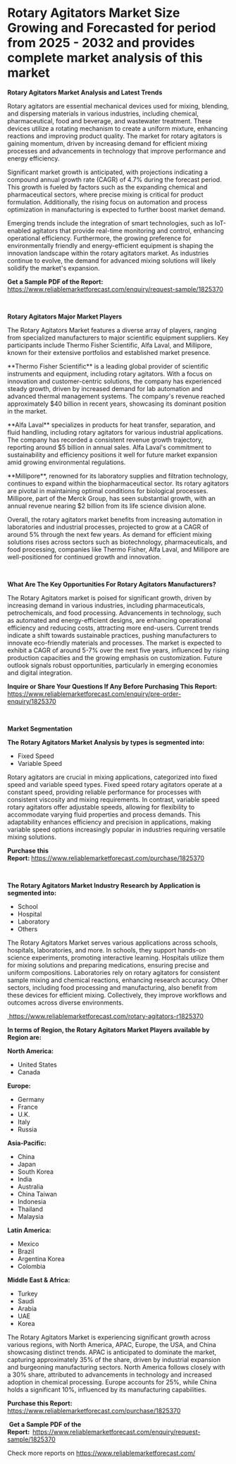 <p><h1>Rotary Agitators Market Size Growing and Forecasted for period from 2025 - 2032 and provides complete market analysis of this market</h1></p><p><strong>Rotary Agitators Market Analysis and Latest Trends</strong></p>
<p><p>Rotary agitators are essential mechanical devices used for mixing, blending, and dispersing materials in various industries, including chemical, pharmaceutical, food and beverage, and wastewater treatment. These devices utilize a rotating mechanism to create a uniform mixture, enhancing reactions and improving product quality. The market for rotary agitators is gaining momentum, driven by increasing demand for efficient mixing processes and advancements in technology that improve performance and energy efficiency.</p><p>Significant market growth is anticipated, with projections indicating a compound annual growth rate (CAGR) of 4.7% during the forecast period. This growth is fueled by factors such as the expanding chemical and pharmaceutical sectors, where precise mixing is critical for product formulation. Additionally, the rising focus on automation and process optimization in manufacturing is expected to further boost market demand. </p><p>Emerging trends include the integration of smart technologies, such as IoT-enabled agitators that provide real-time monitoring and control, enhancing operational efficiency. Furthermore, the growing preference for environmentally friendly and energy-efficient equipment is shaping the innovation landscape within the rotary agitators market. As industries continue to evolve, the demand for advanced mixing solutions will likely solidify the market's expansion.</p></p>
<p><strong>Get a Sample PDF of the Report:&nbsp;</strong> <a href="https://www.reliablemarketforecast.com/enquiry/request-sample/1825370?utm_campaign=3458&utm_medium=2&utm_source=Github&utm_content=ia&utm_term=12042025&utm_id=rotary-agitators">https://www.reliablemarketforecast.com/enquiry/request-sample/1825370</a></p>
<p>&nbsp;</p>
<p><strong>Rotary Agitators Major Market Players</strong></p>
<p><p>The Rotary Agitators Market features a diverse array of players, ranging from specialized manufacturers to major scientific equipment suppliers. Key participants include Thermo Fisher Scientific, Alfa Laval, and Millipore, known for their extensive portfolios and established market presence.</p><p>**Thermo Fisher Scientific** is a leading global provider of scientific instruments and equipment, including rotary agitators. With a focus on innovation and customer-centric solutions, the company has experienced steady growth, driven by increased demand for lab automation and advanced thermal management systems. The company's revenue reached approximately $40 billion in recent years, showcasing its dominant position in the market.</p><p>**Alfa Laval** specializes in products for heat transfer, separation, and fluid handling, including rotary agitators for various industrial applications. The company has recorded a consistent revenue growth trajectory, reporting around $5 billion in annual sales. Alfa Laval's commitment to sustainability and efficiency positions it well for future market expansion amid growing environmental regulations.</p><p>**Millipore**, renowned for its laboratory supplies and filtration technology, continues to expand within the biopharmaceutical sector. Its rotary agitators are pivotal in maintaining optimal conditions for biological processes. Millipore, part of the Merck Group, has seen substantial growth, with an annual revenue nearing $2 billion from its life science division alone.</p><p>Overall, the rotary agitators market benefits from increasing automation in laboratories and industrial processes, projected to grow at a CAGR of around 5% through the next few years. As demand for efficient mixing solutions rises across sectors such as biotechnology, pharmaceuticals, and food processing, companies like Thermo Fisher, Alfa Laval, and Millipore are well-positioned for continued growth and innovation.</p></p>
<p>&nbsp;</p>
<p><strong>What Are The Key Opportunities For Rotary Agitators Manufacturers?</strong></p>
<p><p>The Rotary Agitators market is poised for significant growth, driven by increasing demand in various industries, including pharmaceuticals, petrochemicals, and food processing. Advancements in technology, such as automated and energy-efficient designs, are enhancing operational efficiency and reducing costs, attracting more end-users. Current trends indicate a shift towards sustainable practices, pushing manufacturers to innovate eco-friendly materials and processes. The market is expected to exhibit a CAGR of around 5-7% over the next five years, influenced by rising production capacities and the growing emphasis on customization. Future outlook signals robust opportunities, particularly in emerging economies and digital integration.</p></p>
<p><strong>Inquire or Share Your Questions If Any Before Purchasing This Report:</strong> <a href="https://www.reliablemarketforecast.com/enquiry/pre-order-enquiry/1825370?utm_campaign=3458&utm_medium=2&utm_source=Github&utm_content=ia&utm_term=12042025&utm_id=rotary-agitators">https://www.reliablemarketforecast.com/enquiry/pre-order-enquiry/1825370</a></p>
<p>&nbsp;</p>
<p><strong>Market Segmentation</strong></p>
<p><strong>The Rotary Agitators Market Analysis by types is segmented into:</strong></p>
<p><ul><li>Fixed Speed</li><li>Variable Speed</li></ul></p>
<p><p>Rotary agitators are crucial in mixing applications, categorized into fixed speed and variable speed types. Fixed speed rotary agitators operate at a constant speed, providing reliable performance for processes with consistent viscosity and mixing requirements. In contrast, variable speed rotary agitators offer adjustable speeds, allowing for flexibility to accommodate varying fluid properties and process demands. This adaptability enhances efficiency and precision in applications, making variable speed options increasingly popular in industries requiring versatile mixing solutions.</p></p>
<p><strong>Purchase this Report:&nbsp;</strong><a href="https://www.reliablemarketforecast.com/purchase/1825370?utm_campaign=3458&utm_medium=2&utm_source=Github&utm_content=ia&utm_term=12042025&utm_id=rotary-agitators">https://www.reliablemarketforecast.com/purchase/1825370</a></p>
<p>&nbsp;</p>
<p><strong>The Rotary Agitators Market Industry Research by Application is segmented into:</strong></p>
<p><ul><li>School</li><li>Hospital</li><li>Laboratory</li><li>Others</li></ul></p>
<p><p>The Rotary Agitators Market serves various applications across schools, hospitals, laboratories, and more. In schools, they support hands-on science experiments, promoting interactive learning. Hospitals utilize them for mixing solutions and preparing medications, ensuring precise and uniform compositions. Laboratories rely on rotary agitators for consistent sample mixing and chemical reactions, enhancing research accuracy. Other sectors, including food processing and manufacturing, also benefit from these devices for efficient mixing. Collectively, they improve workflows and outcomes across diverse environments.</p></p>
<p><a href="https://www.reliablemarketforecast.com/rotary-agitators-r1825370?utm_campaign=3458&utm_medium=2&utm_source=Github&utm_content=ia&utm_term=12042025&utm_id=rotary-agitators">&nbsp;https://www.reliablemarketforecast.com/rotary-agitators-r1825370</a></p>
<p><strong>In terms of Region, the Rotary Agitators Market Players available by Region are:</strong></p>
<p>
    <p> <strong> North America: </strong>
        <ul>
            <li>United States</li>
            <li>Canada</li>
        </ul>
        </p> 
    <p> <strong> Europe: </strong>
        <ul>
            <li>Germany</li>
            <li>France</li>
            <li>U.K.</li>
            <li>Italy</li>
            <li>Russia</li>
        </ul>
        </p> 
    <p> <strong> Asia-Pacific: </strong>
        <ul>
            <li>China</li>
            <li>Japan</li>
            <li>South Korea</li>
            <li>India</li>
            <li>Australia</li>
            <li>China Taiwan</li>
            <li>Indonesia</li>
            <li>Thailand</li>
            <li>Malaysia</li>
        </ul>
        </p> 
    <p> <strong> Latin America: </strong>
        <ul>
            <li>Mexico</li>
            <li>Brazil</li>
            <li>Argentina Korea</li>
            <li>Colombia</li>
        </ul>
        </p> 
    <p> <strong> Middle East & Africa: </strong>
        <ul>
            <li>Turkey</li>
            <li>Saudi</li>
            <li>Arabia</li>
            <li>UAE</li>
            <li>Korea</li>
        </ul>
    </p>
    </p>
<p><p>The Rotary Agitators Market is experiencing significant growth across various regions, with North America, APAC, Europe, the USA, and China showcasing distinct trends. APAC is anticipated to dominate the market, capturing approximately 35% of the share, driven by industrial expansion and burgeoning manufacturing sectors. North America follows closely with a 30% share, attributed to advancements in technology and increased adoption in chemical processing. Europe accounts for 25%, while China holds a significant 10%, influenced by its manufacturing capabilities.</p></p>
<p><strong>Purchase this Report: </strong><a href="https://www.reliablemarketforecast.com/purchase/1825370?utm_campaign=3458&utm_medium=2&utm_source=Github&utm_content=ia&utm_term=12042025&utm_id=rotary-agitators">https://www.reliablemarketforecast.com/purchase/1825370</a></p>
<p>&nbsp;<strong>Get a Sample PDF of the Report:&nbsp;&nbsp;</strong><a href="https://www.reliablemarketforecast.com/enquiry/request-sample/1825370?utm_campaign=3458&utm_medium=2&utm_source=Github&utm_content=ia&utm_term=12042025&utm_id=rotary-agitators">https://www.reliablemarketforecast.com/enquiry/request-sample/1825370</a></p>
<p><strong></strong></p>
<p>Check more reports on <a href="https://www.reliablemarketforecast.com/?utm_campaign=3458&utm_medium=2&utm_source=Github&utm_content=ia&utm_term=12042025&utm_id=rotary-agitators">https://www.reliablemarketforecast.com/</a></p>
